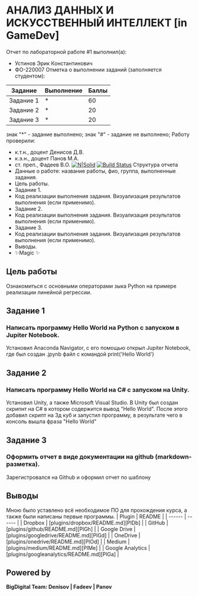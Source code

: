 # АНАЛИЗ ДАННЫХ И ИСКУССТВЕННЫЙ ИНТЕЛЛЕКТ [in GameDev]
Отчет по лабораторной работе #1 выполнил(а):
- Устинов Эрик Константинович
- ФО-220007
Отметка о выполнении заданий (заполняется студентом):

| Задание | Выполнение | Баллы |
| ------ | ------ | ------ |
| Задание 1 | * | 60 |
| Задание 2 | * | 20 |
| Задание 3 | * | 20 |
знак "*" - задание выполнено; знак "#" - задание не выполнено;
Работу проверили:
- к.т.н., доцент Денисов Д.В.
- к.э.н., доцент Панов М.А.
- ст. преп., Фадеев В.О.
[![N|Solid](https://cldup.com/dTxpPi9lDf.thumb.png)](https://nodesource.com/products/nsolid)
[![Build Status](https://travis-ci.org/joemccann/dillinger.svg?branch=master)](https://travis-ci.org/joemccann/dillinger)
Структура отчета
- Данные о работе: название работы, фио, группа, выполненные задания.
- Цель работы.
- Задание 1.
- Код реализации выполнения задания. Визуализация результатов выполнения (если применимо).
- Задание 2.
- Код реализации выполнения задания. Визуализация результатов выполнения (если применимо).
- Задание 3.
- Код реализации выполнения задания. Визуализация результатов выполнения (если применимо).
- Выводы.
- ✨Magic ✨
## Цель работы
Ознакомиться с основными операторами зыка Python на примере реализации линейной регрессии.
## Задание 1
### Написать программу Hello World на Python с запуском в Jupiter Notebook.
Установил Anaconda Navigator, с его помощью открыл Jupiter Notebook, где был создан .jpynb файл с командой print('Hello World')

## Задание 2
### Написать программу Hello World на C# с запуском на Unity.
Установил Unity, а также Microsoft Visual Studio. В Unity был создан скрипнт на С# в котором содержится вывод "Hello World". После этого добавил скрипт на 3д куб и запустил программу, в результате чего в консоль вышла фраза "Hello World"

## Задание 3
### Оформить отчет в виде документации на github (markdown-разметка).
Зарегистровался на Github и оформил отчет по шаблону

## Выводы
Мною было уставлено всё необходимое ПО для прохождения курса, а также были написаны первые программы.
| Plugin | README |
| ------ | ------ |
| Dropbox | [plugins/dropbox/README.md][PlDb] |
| GitHub | [plugins/github/README.md][PlGh] |
| Google Drive | [plugins/googledrive/README.md][PlGd] |
| OneDrive | [plugins/onedrive/README.md][PlOd] |
| Medium | [plugins/medium/README.md][PlMe] |
| Google Analytics | [plugins/googleanalytics/README.md][PlGa] |
## Powered by
**BigDigital Team: Denisov | Fadeev | Panov**
